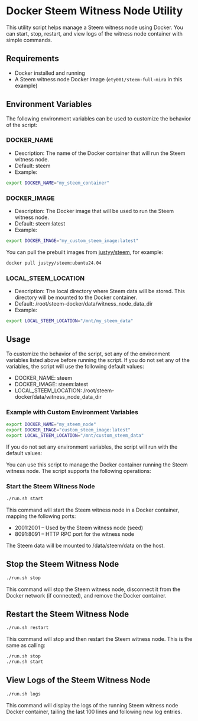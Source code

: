 # Docker Steem Witness Node Utility
This utility script helps manage a Steem witness node using Docker. You can start, stop, restart, and view logs of the witness node container with simple commands.

## Requirements
- Docker installed and running
- A Steem witness node Docker image (`ety001/steem-full-mira` in this example)

## Environment Variables
The following environment variables can be used to customize the behavior of the script:

### DOCKER_NAME
- Description: The name of the Docker container that will run the Steem witness node.
- Default: steem
- Example:
```bash
export DOCKER_NAME="my_steem_container"
```

### DOCKER_IMAGE
- Description: The Docker image that will be used to run the Steem witness node.
- Default: steem:latest
- Example:
```bash
export DOCKER_IMAGE="my_custom_steem_image:latest"
```

You can pull the prebuilt images from [justyy/steem](https://hub.docker.com/r/justyy/steem/tags), for example:

```bash
docker pull justyy/steem:ubuntu24.04
```

### LOCAL_STEEM_LOCATION
- Description: The local directory where Steem data will be stored. This directory will be mounted to the Docker container.
- Default: /root/steem-docker/data/witness_node_data_dir
- Example:
```bash
export LOCAL_STEEM_LOCATION="/mnt/my_steem_data"
```

## Usage
To customize the behavior of the script, set any of the environment variables listed above before running the script. If you do not set any of the variables, the script will use the following default values:

- DOCKER_NAME: steem
- DOCKER_IMAGE: steem:latest
- LOCAL_STEEM_LOCATION: /root/steem-docker/data/witness_node_data_dir

### Example with Custom Environment Variables
```bash
export DOCKER_NAME="my_steem_node"
export DOCKER_IMAGE="custom_steem_image:latest"
export LOCAL_STEEM_LOCATION="/mnt/custom_steem_data"
```

If you do not set any environment variables, the script will run with the default values:

You can use this script to manage the Docker container running the Steem witness node. The script supports the following operations:

### Start the Steem Witness Node
```bash
./run.sh start
```

This command will start the Steem witness node in a Docker container, mapping the following ports:

- 2001:2001 – Used by the Steem witness node (seed)
- 8091:8091 – HTTP RPC port for the witness node

The Steem data will be mounted to /data/steem/data on the host.

## Stop the Steem Witness Node
```bash
./run.sh stop
```

This command will stop the Steem witness node, disconnect it from the Docker network (if connected), and remove the Docker container.

## Restart the Steem Witness Node
```bash
./run.sh restart
```

This command will stop and then restart the Steem witness node. This is the same as calling:

```bash
./run.sh stop
./run.sh start
```

## View Logs of the Steem Witness Node
```bash
./run.sh logs
```

This command will display the logs of the running Steem witness node Docker container, tailing the last 100 lines and following new log entries.
